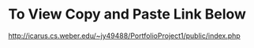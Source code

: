<h1>To View Copy and Paste Link Below</h1>

http://icarus.cs.weber.edu/~jy49488/PortfolioProject1/public/index.php